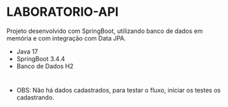 # LABORATORIO-API

Projeto desenvolvido com SpringBoot, utilizando banco de dados em memória e com integração com Data JPA.
- Java 17
- SpringBoot 3.4.4
- Banco de Dados H2

#

- OBS: Não há dados cadastrados, para testar o fluxo, iniciar os testes os cadastrando.
